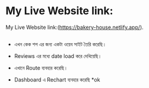 # My Live Website link:

My Live Website link:(https://bakery-house.netlify.app/).

##

* এখন কেক শপ এর জন্য একটা ওয়েব সাইট তৈরি করেছি।


* Reviews এর মধ্যে date load করে দেখিয়েছি।

* এখানে Route ব্যবহার করেছি।

* Dashboard এ Rechart ব্যবহার করেছি
*ok